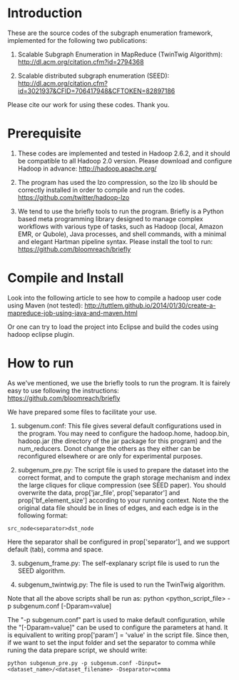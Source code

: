 # Introduction
These are the source codes of the subgraph enumeration framework, implemented for the following two publications:

1. Scalable Subgraph Enumeration in MapReduce (TwinTwig Algorithm): http://dl.acm.org/citation.cfm?id=2794368

2. Scalable distributed subgraph enumeration (SEED): http://dl.acm.org/citation.cfm?id=3021937&CFID=706417948&CFTOKEN=82897186

Please cite our work for using these codes. Thank you. 

# Prerequisite
1. These codes are implemented and tested in Hadoop 2.6.2, and it should be compatible to all Hadoop 2.0 version. 
Please download and configure Hadoop in advance: http://hadoop.apache.org/

2. The program has used the lzo compression, so the lzo lib should be correctly installed in order to compile and run the codes.
https://github.com/twitter/hadoop-lzo

3. We tend to use the briefly tools to run the program. Briefly is a Python based meta programming library
designed to manage complex workflows with various type of tasks, such as Hadoop (local, Amazon EMR, or Qubole),
Java processes, and shell commands, with a minimal and elegant Hartman pipeline syntax. Please install the tool to run:
https://github.com/bloomreach/briefly

# Compile and Install
Look into the following article to see how to compile a hadoop user code using Maven (not tested):
http://tuttlem.github.io/2014/01/30/create-a-mapreduce-job-using-java-and-maven.html

Or one can try to load the project into Eclipse and build the codes using hadoop eclipse plugin. 

# How to run
As we've mentioned, we use the briefly tools to run the program. It is fairely easy to use following the instructions:
https://github.com/bloomreach/briefly

We have prepared some files to facilitate your use. 
1. subgenum.conf: This file gives several default configurations used in the program. You may need to configure 
the hadoop.home, hadoop.bin, hadoop.jar (the directory of the jar package for this program) and the num_reducers.
 Donot change the others as they either can be reconfigured elsewhere or are only for experimental purposes. 
 
2. subgenum_pre.py: The script file is used to prepare the dataset into the correct format, and to compute the
graph storage mechanism and index the large cliques for clique compression (see SEED paper). You should overwrite
the data, prop['jar_file', prop['separator'] and prop['bf_element_size'] according to your running context. 
Note the the original data file should be in lines of edges, and each edge is in the following format:

```
src_node<separator>dst_node
```

Here the separator shall be configured in prop['separator'], and we support default (tab), comma and space. 

3. subgenum_frame.py: The self-explanary script file is used to run the SEED algorithm. 

4. subgenum_twintwig.py: The file is used to run the TwinTwig algorithm.

Note that all the above scripts shall be run as:
python <python_script_file> -p subgenum.conf [-Dparam=value]

The "-p subgenum.conf" part is used to make default configuration, while the "[-Dparam=value]" can be used
to configure the parameters at hand. It is equivallent to writing prop['param'] = 'value' in the script file.
Since then, if we want to set the input folder and set the separator to comma while runing the data prepare script, we should write:

```
python subgenum_pre.py -p subgenum.conf -Dinput=<dataset_name>/<dataset_filename> -Dseparator=comma
```
